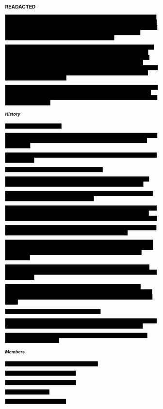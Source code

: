 ### READACTED

<font color="#000000"><span style="background:#000000">My friend, you have met a terrible, terrible demise. But, uh, y'know, I-I don't feel too bad about it. After all, if... if it weren't from me, it would've just been from someone else, y'know? I guess what I'm trying to say is, life... life goes on. W-well, from—for everyone else, life goes on. Not... not for you. You're... you're dead. But that's neither here nor there. </span></font>


<font color="#000000"><span style="background:#000000">It reminds me of one summer day in the park. I was having just a delightful picnic with my good friend Orville. And I said to him, I said, "Orville, I... I have a story." And he said to me, "What's the significance of the story?" And... I said to him, "Orville, not every story has to have significance, y'know? Sometimes, a... y'know, sometimes, a story's just a story. You try to read into every little thing, and find meaning in everything anyone says, you'll just drive yourself crazy.</span></font>


<font color="#000000"><span style="background:#000000">Had a friend do it once. Wasn't pretty. We talked about it for years. And then not only that, but... you'll likely end up believing something you shouldn't believe, thinking something you shouldn't think, o-o-or assuming something you shouldn't assume. </span></font>

##### History

<font color="#000000"><span style="background:#000000">Y'know? Sometimes," I said, </span></font>

<font color="#000000"><span style="background:#000000">"A story is-is just a story, so just be quiet for one second of your life and eat your sandwich, okay?" Of course, it was only then I'd realized I'd made sandwiches, </span></font>

<font color="#000000"><span style="background:#000000">and... poor Orville was having such difficulty eating it! Elephants have those clumsy hands,</span></font>

<font color="#000000"><span style="background:#000000">y'know? Actually, I-I suppose that's the problem. </span></font>


<font color="#000000"><span style="background:#000000">They don't have hands at all, do they? They're f—they're all feet! And I-I couldn't imagine someone asking me to eat a sandwich with my feet. </span></font>


<font color="#000000"><span style="background:#000000">Now, if I recall correctly, there was a bakery nearby. I said to him, "Orville, let me go get you some rye bread." Now, I'm </span></font>

<font color="#000000"><span style="background:#000000">unsure if elephants enjoy rye bread, but I assure you that Orville does. Now, this was on a Tuesday, which was good, because rye bread was always fresh on Tuesday. They made sourdough bread on Monday, and threw it out</span></font>

<font color="#000000"><span style="background:#000000">Wednesday... Or rather, they sold it at a discount for people wanting to feed it to the ducks, and then, prob'ly at the end of the day, finally,</span></font>

<font color="#000000"><span style="background:#000000">they threw it all out. I-I don't recall. I do remember a man who would bring his son to the bakery every Wednesday, and... then go feed the ducks. He would buy all of the sourdough bread. Of course, y'know, you're not supposed to </span></font>


<font color="#000000"><span style="background:#000000">feed the ducks sourdough bread at all. It swells up in their stomach, and then they all die. At, uh, at least... at least, that's what I've heard. Y'know, I-I never saw any </span></font>

<font color="#000000"><span style="background:#000000">ducks die myself, but I did notice a substantial decrease in the duck population over the course of a few years. I just never thought to stop the man and tell him that he was killing the ducks by feeding them sourdough bread!</span></font>

<font color="#000000"><span style="background:#000000">And if you want my opinion on the matter—heh, </span></font>

<font color="#000000"><span style="background:#000000">and I told Orville this as well—if you wanna feed ducks, or birds of any kind, for that matter, it's best to buy seed. I mean, when you think about it, </span></font>

<font color="#000000"><span style="background:#000000">breads of any sort don't occur in nature. They don't grow on trees o-or spring up from the bushes. </span></font>

##### Members 
<font color="#000000"><span style="background:#000000">I don't think birds know what to do with bread. </span></font>

<font color="#000000"><span style="background:#000000">What was I saying? Oh oh, yes yes. </span></font>

<font color="#000000"><span style="background:#000000">So I bought Orville some rye bread. </span></font>

<font color="#000000"><span style="background:#000000">What a fine day it was</span></font>

<span style="background:#000000"><font color="#000000">Nice try, mr hippo time for you</font></span>

